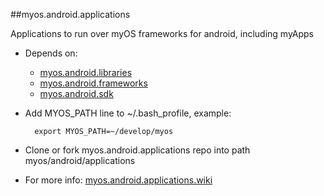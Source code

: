 ##myos.android.applications

Applications to run over myOS frameworks for android, including myApps

* Depends on:
  * [myos.android.libraries](https://github.com/amraboelela/myos.android.libraries)
  * [myos.android.frameworks](https://github.com/amraboelela/myos.android.frameworks)
  * [myos.android.sdk](https://github.com/amraboelela/myos.android.sdk)
  
* Add MYOS_PATH line to ~/.bash_profile, example:

        export MYOS_PATH=~/develop/myos
        
* Clone or fork myos.android.applications repo into path myos/android/applications
* For more info:
[myos.android.applications.wiki](https://github.com/amraboelela/myos.android.applications/wiki)
